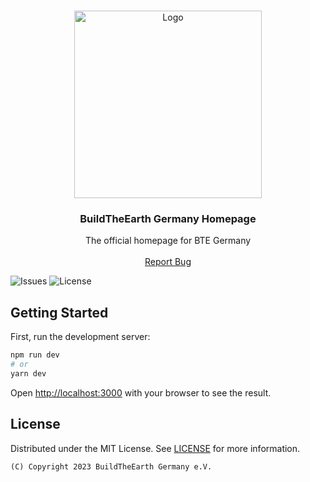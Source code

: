 <br/>
<p align="center">
  <a href="https://github.com/bte-germany/homepage">
    <img src="https://cdn.bte-germany.de/general/logos/website.png" alt="Logo" width="300" height="300">
  </a>

<h3 align="center">BuildTheEarth Germany Homepage</h3>

  <p align="center">
    The official homepage for BTE Germany
    <br/>
    <br/>
    <a href="https://github.com/bte-germany/homepage/issues">Report Bug</a>
  </p>
</p>

![Issues](https://img.shields.io/github/issues/bte-germany/homepage) ![License](https://img.shields.io/github/license/bte-germany/homepage)

## Getting Started

First, run the development server:

```bash
npm run dev
# or
yarn dev
```

Open [http://localhost:3000](http://localhost:3000) with your browser to see the result.




## License

Distributed under the MIT License. See [LICENSE](https://github.com/bte-germany/BTE-MSC/blob/main/LICENSE.md) for more information.


`(C) Copyright 2023 BuildTheEarth Germany e.V.`


